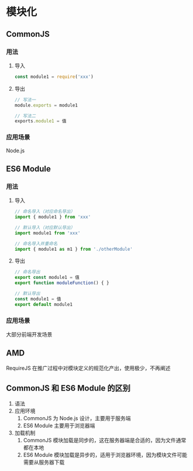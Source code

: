 # 模块化

## CommonJS

### 用法

1. 导入

   ```js
   const module1 = require('xxx')
   ```

2. 导出

   ```js
   // 写法一
   module.exports = module1
   
   // 写法二
   exports.module1 = 值
   ```

### 应用场景

Node.js

## ES6 Module

### 用法

1. 导入

   ```js
   // 命名导入（对应命名导出）
   import { module1 } from 'xxx'
   
   // 默认导入（对应默认导出）
   import module1 from 'xxx'
   
   // 命名导入并重命名
   import { module1 as m1 } from './otherModule'
   ```

2. 导出

   ```js
   // 命名导出
   export const module1 = 值
   export function moduleFunction() { }
   
   // 默认导出
   const module1 = 值
   export default module1
   ```

### 应用场景

大部分前端开发场景

## AMD

RequireJS 在推广过程中对模块定义的规范化产出，使用极少，不再阐述

## CommonJS 和 ES6 Module 的区别

1. 语法
2. 应用环境
   1. CommonJS 为 Node.js 设计，主要用于服务端
   2. ES6 Module 主要用于浏览器端
3. 加载机制
   1. CommonJS 模块加载是同步的，这在服务器端是合适的，因为文件通常都在本地
   2. ES6 Module 模块加载是异步的，适用于浏览器环境，因为模块文件可能需要从服务器下载
